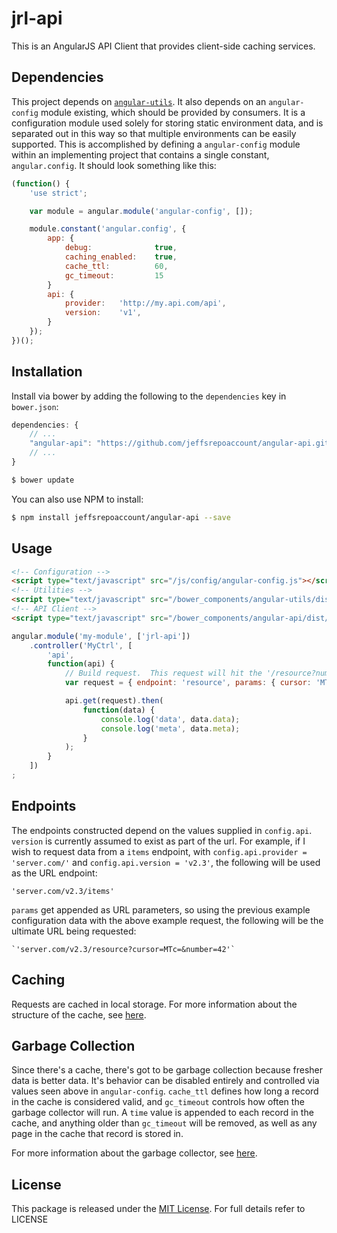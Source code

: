 # jrl-api

This is an AngularJS API Client that provides client-side caching services.

## Dependencies

This project depends on [`angular-utils`](https://github.com/jeffsrepoaccount/angular-utils).  It also depends on an `angular-config` module existing, which should be provided by consumers.  It is a configuration module used solely for storing static environment data, and is separated out in this way so that multiple environments can be easily supported.  This is accomplished by defining a `angular-config` module within an implementing project that contains a single constant, `angular.config`.  It should look something like this:

```javascript
(function() {
    'use strict';

    var module = angular.module('angular-config', []);

    module.constant('angular.config', {
        app: {
            debug:              true,
            caching_enabled:    true,
            cache_ttl:          60,
            gc_timeout:         15
        }
        api: {
            provider:   'http://my.api.com/api',
            version:    'v1',
        }
    });
})();

```

## Installation

Install via bower by adding the following to the `dependencies` key in `bower.json`:

```javascript
dependencies: {
    // ...
    "angular-api": "https://github.com/jeffsrepoaccount/angular-api.git",
    // ...
}
```

```bash
$ bower update
```

You can also use NPM to install:

```bash
$ npm install jeffsrepoaccount/angular-api --save
```

## Usage

```html
<!-- Configuration -->
<script type="text/javascript" src="/js/config/angular-config.js"></script>
<!-- Utilities -->
<script type="text/javascript" src="/bower_components/angular-utils/dist/angular-utils.min.js"></script>
<!-- API Client -->
<script type="text/javascript" src="/bower_components/angular-api/dist/angular-api.min.js"></script>
```


```javascript
angular.module('my-module', ['jrl-api'])
    .controller('MyCtrl', [
        'api',
        function(api) {
            // Build request.  This request will hit the '/resource?number=42&cursor=MTc=' endpoint
            var request = { endpoint: 'resource', params: { cursor: 'MTc=', number: 42 } };

            api.get(request).then(
                function(data) {
                    console.log('data', data.data);
                    console.log('meta', data.meta);
                }
            );
        }
    ])
;
```

## Endpoints

The endpoints constructed depend on the values supplied in `config.api`. `version` is currently assumed to exist as part of the url. For example, if I wish to request data from a `items` endpoint, with `config.api.provider = 'server.com/'` and `config.api.version = 'v2.3'`, the following will be used as the URL endpoint:

    'server.com/v2.3/items'

`params` get appended as URL parameters, so using the previous example configuration data with the above example request, the following will be the ultimate URL being requested:

    `'server.com/v2.3/resource?cursor=MTc=&number=42'`

## Caching

Requests are cached in local storage. For more information about the structure of the cache, see [here](http://www.jeffreylambert.net/demos/chat/api##caching-heading).

## Garbage Collection

Since there's a cache, there's got to be garbage collection because fresher data is better data. It's behavior can be disabled entirely and controlled via values seen above in `angular-config`.  `cache_ttl` defines how long a record in the cache is considered valid, and `gc_timeout` controls how often the garbage collector will run. A `time` value is appended to each record in the cache, and anything older than `gc_timeout` will be removed, as well as any page in the cache that record is stored in.

For more information about the garbage collector, see [here](http://www.jeffreylambert.net/demos/chat/api##garbage-heading). 

## License

This package is released under the [MIT License](https://opensource.org/licenses/MIT).  For full details refer to LICENSE
